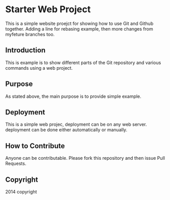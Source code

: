 # Starter Web Project

This is a simple website proejct for showing how to use Git and Github together. Adding a line for rebasing example, then more changes from myfeture branches too.

## Introduction

This is example is to show different parts of the Git repository and various commands using a web project.

## Purpose

As stated above, the main purpose is to provide simple example.

## Deployment

This is a simple web projec, deployment can be on any web server. deployment can be done either automatically or manually.

## How to Contribute

Anyone can be contributable.
Please fork this repository and then issue Pull Requests.

## Copyright

2014 copyright